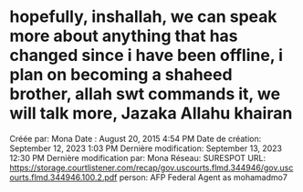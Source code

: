 # hopefully, inshallah, we can speak more about anything that has changed since i have been offline, i plan on becoming a shaheed brother, allah swt commands it, we will talk more, Jazaka Allahu khairan

Créée par: Mona
Date : August 20, 2015 4:54 PM
Date de création: September 12, 2023 1:03 PM
Dernière modification: September 13, 2023 12:30 PM
Dernière modification par: Mona
Réseau: SURESPOT
URL: https://storage.courtlistener.com/recap/gov.uscourts.flmd.344946/gov.uscourts.flmd.344946.100.2.pdf
person: AFP Federal Agent as mohamadmo7